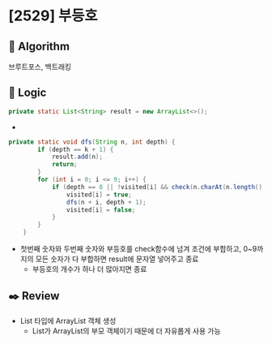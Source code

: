 # [2529] 부등호

## :pushpin: **Algorithm**

브루트포스, 백트래킹

## :round_pushpin: **Logic**

```java
private static List<String> result = new ArrayList<>();
```

- 

```java
private static void dfs(String n, int depth) {
        if (depth == k + 1) {
            result.add(n);
            return;
        }
        for (int i = 0; i <= 9; i++) {
            if (depth == 0 || !visited[i] && check(n.charAt(n.length() - 1) - '0', i, signs[depth - 1])) {
                visited[i] = true;
                dfs(n + i, depth + 1);
                visited[i] = false;
            }
        }
    }
```

- 첫번째 숫자와 두번째 숫자와 부등호를 check함수에 넘겨 조건에 부합하고, 0~9까지의 모든 숫자가 다 부합하면 result에 문자열 넣어주고 종료
  - 부등호의 개수가 하나 더 많아지면 종료

## :black_nib: **Review**
- List 타입에 ArrayList 객체 생성
  - List가 ArrayList의 부모 객체이기 때문에 더 자유롭게 사용 가능
